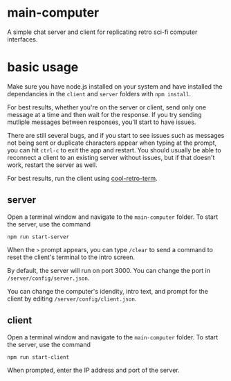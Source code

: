 # main-computer
A simple chat server and client for replicating retro sci-fi computer interfaces.

# basic usage
Make sure you have node.js installed on your system and have installed the dependancies in the `client` and `server` folders with `npm install`.

For best results, whether you're on the server or client, send only one message at a time and then wait for the response. If you try sending mutliple messages between responses, you'll start to have issues.

There are still several bugs, and if you start to see issues such as messages not being sent or duplicate characters appear when typing at the prompt, you can hit `ctrl-c` to exit the app and restart. You should usually be able to reconnect a client to an existing server without issues, but if that doesn't work, restart the server as well.

For best results, run the client using [cool-retro-term](https://github.com/Swordfish90/cool-retro-term).

## server
Open a terminal window and navigate to the `main-computer` folder. To start the server, use the command
```
npm run start-server
```

When the ` > ` prompt appears, you can type `/clear` to send a command to reset the client's terminal to the intro screen.

By default, the server will run on port 3000. You can change the port in `/server/config/server.json`.

You can change the computer's idendity, intro text, and prompt for the client by editing `/server/config/client.json`.

## client
Open a terminal window and navigate to the `main-computer` folder. To start the server, use the command
```
npm run start-client
```

When prompted, enter the IP address and port of the server.
